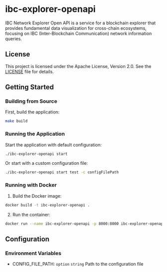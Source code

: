 # ibc-explorer-openapi
IBC Network Explorer Open API is a service for a blockchain explorer that provides fundamental data visualization for cross-chain ecosystems, focusing on IBC (Inter-Blockchain Communication) network information queries.

## License

This project is licensed under the Apache License, Version 2.0. See the [LICENSE](LICENSE) file for details.

## Getting Started

### Building from Source

First, build the application:

```bash
make build
```

### Running the Application

Start the application with default configuration:

```bash
./ibc-explorer-openapi start
```

Or start with a custom configuration file:

```bash
./ibc-explorer-openapi start test -c configFilePath
```


### Running with Docker

1. Build the Docker image:

```bash
docker build -t ibc-explorer-openapi .
```

2. Run the container:

```bash
docker run --name ibc-explorer-openapi -p 8000:8000 ibc-explorer-openapi
```

## Configuration

### Environment Variables
- CONFIG_FILE_PATH: `option` `string` Path to the configuration file
